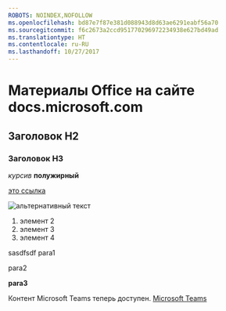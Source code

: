 ```yaml
---
ROBOTS: NOINDEX,NOFOLLOW
ms.openlocfilehash: bd87e7f87e381d088943d8d63ae6291eabf56a70
ms.sourcegitcommit: f6c2673a2ccd951770296972234938e627bd49ad
ms.translationtype: HT
ms.contentlocale: ru-RU
ms.lasthandoff: 10/27/2017
---
```

# <a name="welcome-to-office-content-on-docsmicrosoftcom"></a>Материалы Office на сайте docs.microsoft.com
## <a name="h2-header"></a>Заголовок H2
### <a name="h3-header"></a>Заголовок H3

*курсив*
**полужирный**

[это ссылка](Office-365-groups.md)

![альтернативный текст](media/Overview-Microsoft-Teams-image1.png)

1. элемент 2
2. элемент 3
3. элемент 4





sasdfsdf para1

para2

**para3**




Контент Microsoft Teams теперь доступен.
[Microsoft Teams](https://docs.microsoft.com/MicrosoftTeams)